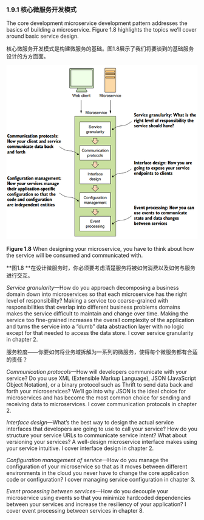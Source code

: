 ### 1.9.1 核心微服务开发模式

The core development microservice development pattern addresses the basics of building a microservice. Figure 1.8 highlights the topics we’ll cover around basic service design.

核心微服务开发模式是构建微服务的基础。图1.8展示了我们将要谈到的基础服务设计的方方面面。

![](/assets/figure1.8.png)

**Figure 1.8** When designing your microservice, you have to think about how the service will be consumed and communicated with.

**图1.8 **在设计微服务时，你必须要考虑清楚服务将被如何消费以及如何与服务进行交互。

_Service granularity_—How do you approach decomposing a business domain down into microservices so that each microservice has the right level of responsibility? Making a service too coarse-grained with responsibilities that overlap into different business problems domains makes the service difficult to maintain and change over time. Making the service too fine-grained increases the overall complexity of the application and turns the service into a “dumb” data abstraction layer with no logic except for that needed to access the data store. I cover service granularity in chapter 2.

服务粒度——你要如何将业务域拆解为一系列的微服务，使得每个微服务都有合适的责任？

_Communication protocols_—How will developers communicate with your service? Do you use XML \(Extensible Markup Language\), JSON \(JavaScript Object Notation\), or a binary protocol such as Thrift to send data back and forth your microservices? We’ll go into why JSON is the ideal choice for microservices and has become the most common choice for sending and receiving data to microservices. I cover communication protocols in chapter 2.

_Interface design_—What’s the best way to design the actual service interfaces that developers are going to use to call your service? How do you structure your service URLs to communicate service intent? What about versioning your services? A well-design microservice interface makes using your service intuitive. I cover interface design in chapter 2.

_Configuration management of service_—How do you manage the configuration of your microservice so that as it moves between different environments in the cloud you never have to change the core application code or configuration? I cover managing service configuration in chapter 3.

_Event processing between services_—How do you decouple your microservice using events so that you minimize hardcoded dependencies between your services and increase the resiliency of your application? I cover event processing between services in chapter 8.


